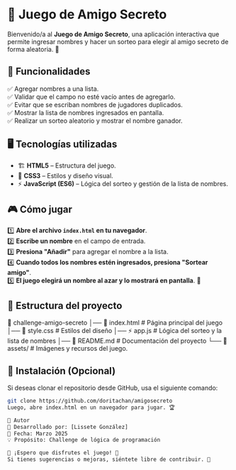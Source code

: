 # 🎁 Juego de Amigo Secreto

Bienvenido/a al **Juego de Amigo Secreto**, una aplicación interactiva que permite ingresar nombres y hacer un sorteo para elegir al amigo secreto de forma aleatoria. 🎉

## 🚀 Funcionalidades

✅ Agregar nombres a una lista.  
✅ Validar que el campo no esté vacío antes de agregarlo.  
✅ Evitar que se escriban nombres de jugadores duplicados.  
✅ Mostrar la lista de nombres ingresados en pantalla.  
✅ Realizar un sorteo aleatorio y mostrar el nombre ganador.  

## 🖥️ Tecnologías utilizadas

- 🏗️ **HTML5** – Estructura del juego.  
- 🎨 **CSS3** – Estilos y diseño visual.  
- ⚡ **JavaScript (ES6)** – Lógica del sorteo y gestión de la lista de nombres.  

## 🎮 Cómo jugar

1️⃣ **Abre el archivo `index.html` en tu navegador**.  
2️⃣ **Escribe un nombre** en el campo de entrada.  
3️⃣ **Presiona "Añadir"** para agregar el nombre a la lista.  
4️⃣ **Cuando todos los nombres estén ingresados, presiona "Sortear amigo"**.  
5️⃣ **El juego elegirá un nombre al azar y lo mostrará en pantalla**. 🎁  

## 📂 Estructura del proyecto

📂 challenge-amigo-secreto │── 📄 index.html # Página principal del juego │── 🎨 style.css # Estilos del diseño │── ⚡ app.js # Lógica del sorteo y la lista de nombres │── 📜 README.md # Documentación del proyecto └── 📁 assets/ # Imágenes y recursos del juego.


## 🔧 Instalación (Opcional)

Si deseas clonar el repositorio desde GitHub, usa el siguiente comando:

```sh
git clone https://github.com/doritachan/amigosecreto
Luego, abre index.html en un navegador para jugar. 🏆

📝 Autor
📌 Desarrollado por: [Lissete González]
📅 Fecha: Marzo 2025
💡 Propósito: Challenge de lógica de programación

🌟 ¡Espero que disfrutes el juego! 🎉
Si tienes sugerencias o mejoras, siéntete libre de contribuir. 🚀









